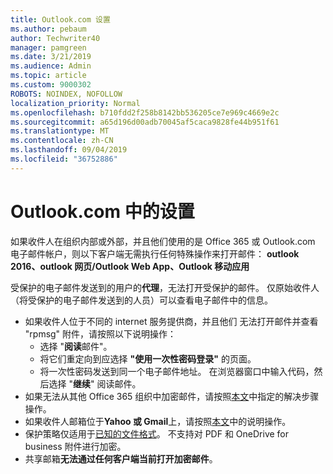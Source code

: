 ```yaml
---
title: Outlook.com 设置
ms.author: pebaum
author: Techwriter40
manager: pamgreen
ms.date: 3/21/2019
ms.audience: Admin
ms.topic: article
ms.custom: 9000302
ROBOTS: NOINDEX, NOFOLLOW
localization_priority: Normal
ms.openlocfilehash: b710fdd2f258b8142bb536205ce7e969c4669e2c
ms.sourcegitcommit: a65d196d00adb70045af5caca9828fe44b951f61
ms.translationtype: MT
ms.contentlocale: zh-CN
ms.lasthandoff: 09/04/2019
ms.locfileid: "36752886"
---
```

# <a name="settings-in-outlookcom"></a>Outlook.com 中的设置

如果收件人在组织内部或外部，并且他们使用的是 Office 365 或 Outlook.com 电子邮件帐户，则以下客户端无需执行任何特殊操作来打开邮件： **outlook 2016、outlook 网页/Outlook Web App、Outlook 移动应用**

受保护的电子邮件发送到的用户的**代理**，无法打开受保护的邮件。 仅原始收件人（将受保护的电子邮件发送到的人员）可以查看电子邮件中的信息。

- 如果收件人位于不同的 internet 服务提供商，并且他们&nbsp;无法打开邮件并查看 "rpmsg" 附件，请按照以下说明操作：
    - 选择 "**阅读**邮件"。
    - 将它们重定向到应选择 **"使用一次性密码登录"** 的页面。
    - 将一次性密码发送到同一个电子邮件地址。 在浏览器窗口中输入代码，然后选择 "**继续**" 阅读邮件。
- 如果无法从其他 Office 365 组织中加密邮件，请按照[本文](https://support.office.com/article/known-issues-opening-irm-protected-emails-sent-from-users-in-other-office-365-organizations-0dec0593-a05d-4aa2-8445-9311ebab3164)中指定的解决步骤操作。
- 如果收件人邮箱位于**Yahoo 或 Gmail**上，请按照[本文](https://support.office.com/article/how-do-i-open-a-protected-message-1157a286-8ecc-4b1e-ac43-2a608fbf3098)中的</span>说明操作。
- 保护策略仅适用于[已知的文件格式](https://docs.microsoft.com/azure/information-protection/rms-client/client-admin-guide-file-types)。 不支持对 PDF 和 OneDrive for business 附件进行加密。
- 共享邮箱**无法通过任何客户端当前打开加密邮件**。 

